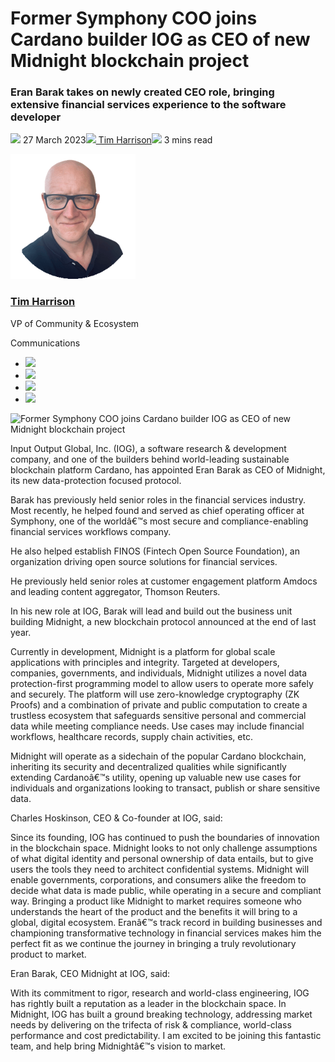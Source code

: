 # Former Symphony COO joins Cardano builder IOG as CEO of new Midnight blockchain project
### **Eran Barak takes on newly created CEO role, bringing extensive financial services experience to the software developer**
![](img/2023-03-27-former-symphony-coo-joins-cardano-builder-iog-as-ceo-of-new-midnight-blockchain-project.002.png) 27 March 2023![](img/2023-03-27-former-symphony-coo-joins-cardano-builder-iog-as-ceo-of-new-midnight-blockchain-project.002.png)[ Tim Harrison](/en/blog/authors/tim-harrison/page-1/)![](img/2023-03-27-former-symphony-coo-joins-cardano-builder-iog-as-ceo-of-new-midnight-blockchain-project.003.png) 3 mins read

![Tim Harrison](img/2023-03-27-former-symphony-coo-joins-cardano-builder-iog-as-ceo-of-new-midnight-blockchain-project.004.png)[](/en/blog/authors/tim-harrison/page-1/)
### [**Tim Harrison**](/en/blog/authors/tim-harrison/page-1/)
VP of Community & Ecosystem

Communications

- ![](img/2023-03-27-former-symphony-coo-joins-cardano-builder-iog-as-ceo-of-new-midnight-blockchain-project.005.png)[](mailto:tim.harrison@iohk.io "Email")
- ![](img/2023-03-27-former-symphony-coo-joins-cardano-builder-iog-as-ceo-of-new-midnight-blockchain-project.006.png)[](https://uk.linkedin.com/in/timbharrison "LinkedIn")
- ![](img/2023-03-27-former-symphony-coo-joins-cardano-builder-iog-as-ceo-of-new-midnight-blockchain-project.007.png)[](https://twitter.com/timbharrison "Twitter")
- ![](img/2023-03-27-former-symphony-coo-joins-cardano-builder-iog-as-ceo-of-new-midnight-blockchain-project.008.png)[](https://github.com/timbharrison "GitHub")

![Former Symphony COO joins Cardano builder IOG as CEO of new Midnight blockchain project](img/2023-03-27-former-symphony-coo-joins-cardano-builder-iog-as-ceo-of-new-midnight-blockchain-project.009.png)

Input Output Global, Inc. (IOG), a software research & development company, and one of the builders behind world-leading sustainable blockchain platform Cardano, has appointed Eran Barak as CEO of Midnight, its new data-protection focused protocol. 

Barak has previously held senior roles in the financial services industry. Most recently, he helped found and served as chief operating officer at Symphony, one of the worldâ€™s most secure and compliance-enabling financial services workflows company.

He also helped establish FINOS (Fintech Open Source Foundation), an organization driving open source solutions for financial services.

He previously held senior roles at customer engagement platform Amdocs and leading content aggregator, Thomson Reuters.

In his new role at IOG, Barak will lead and build out the business unit building Midnight, a new blockchain protocol announced at the end of last year. 

Currently in development, Midnight is a platform for global scale applications with principles and integrity. Targeted at developers, companies, governments, and individuals, Midnight utilizes a novel data protection-first programming model to allow users to operate more safely and securely. The platform will use zero-knowledge cryptography (ZK Proofs) and a combination of private and public computation to create a trustless ecosystem that safeguards sensitive personal and commercial data while meeting compliance needs. Use cases may include financial workflows, healthcare records, supply chain activities, etc. 

Midnight will operate as a sidechain of the popular Cardano blockchain, inheriting its security and decentralized qualities while significantly extending Cardanoâ€™s utility, opening up valuable new use cases for individuals and organizations looking to transact, publish or share sensitive data. 

Charles Hoskinson, CEO & Co-founder at IOG, said: 

Since its founding, IOG has continued to push the boundaries of innovation in the blockchain space. Midnight looks to not only challenge assumptions of what digital identity and personal ownership of data entails, but to give users the tools they need to architect confidential systems. Midnight will enable governments, corporations, and consumers alike the freedom to decide what data is made public, while operating in a secure and compliant way. Bringing a product like Midnight to market requires someone who understands the heart of the product and the benefits it will bring to a global, digital ecosystem. Eranâ€™s track record in building businesses and championing transformative technology in financial services makes him the perfect fit as we continue the journey in bringing a truly revolutionary product to market.

Eran Barak, CEO Midnight at IOG, said: 

With its commitment to rigor, research and world-class engineering, IOG has rightly built a reputation as a leader in the blockchain space. In Midnight, IOG has built a ground breaking technology, addressing market needs by delivering on the trifecta of risk & compliance, world-class performance and cost predictability. I am excited to be joining this fantastic team, and help bring Midnightâ€™s vision to market.
